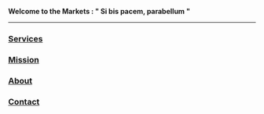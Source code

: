 
**Welcome to the Markets : " Si bis pacem, parabellum "**
___________________________________________________________________________________________________________________________________________________________________

### [Services](./services.md)

### [Mission](./mission.md)

### [About](./about.md)

### [Contact](./contact.md)
